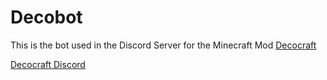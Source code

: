 # Decobot
This is the bot used in the Discord Server for the Minecraft Mod [Decocraft](https://www.curseforge.com/minecraft/mc-mods/decocraft)

[Decocraft Discord](https://discord.gg/bpHJXHb)

